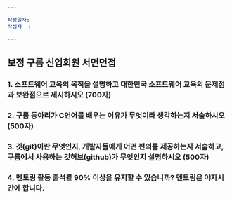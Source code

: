```yaml
---

작성일자:
작성자  :

---
```


## 보정 구름 신입회원 서면면접

### 1. 소프트웨어 교육의 목적을 설명하고 대한민국 소프트웨어 교육의 문제점과 보완점으르 제시하시오 (700자)


### 2. 구름 동아리가 C언어를 배우는 이유가 무엇이라 생각하는지 서술하시오 (500자)


### 3. 깃(git)이란 무엇인지, 개발자들에게 어떤 편의를 제공하는지 서술하고, 구름에서 사용하는 깃허브(github)가 무엇인지 설명하시오 (500자)


### 4. 멘토링 활동 출석률 90% 이상을 유지할 수 있습니까? 멘토링은 야자시간에 합니다.
